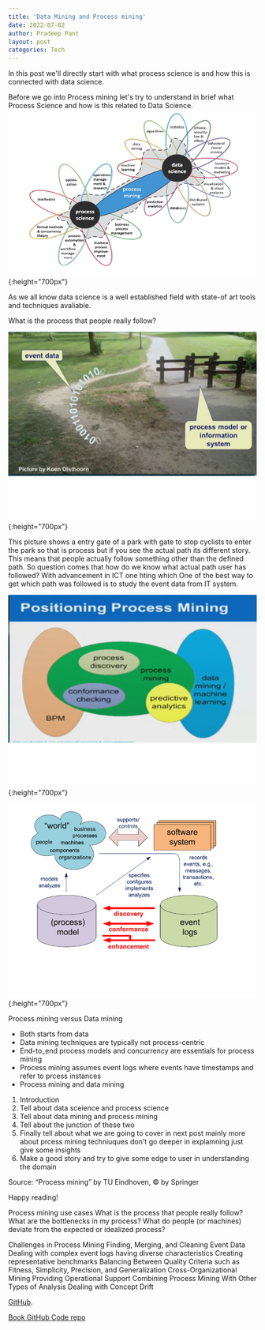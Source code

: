 ```yaml
---
title: 'Data Mining and Process mining'
date: 2022-07-02
author: Pradeep Pant
layout: post
categories: Tech
---
```


In this post we'll directly start with what process science is and how this is connected with data science.


Before we go into Process mining let's try to understand in brief what Process Science and how is this related to Data Science.
![](/data/images/data_science_and_process_science.png){:height="700px"}

As we all know data science is a well established field with state-of art tools and techniques avaliable. 

What is the process that people really follow?

![](/data/images/event_data_with_actual_process.png){:height="700px"}

This picture shows a entry gate of a park with gate to stop cyclists to enter the park so that is process but if you see the actual path its different story. This means that people actually follow something other than the defined path. So question comes that how do we know what actual path user has followed? With advancement in ICT one hting which One of the best way to get which path was followed is to study the event data from IT system.

![](/data/images/process_mining_position.png){:height="700px"}

![](/data/images/process_mining_basic_workflow.png){:height="700px"}

Process mining versus Data mining

* Both starts from data
* Data mining techniques are typically not process-centric
* End-to_end process models and concurrency are essentials for process mining
* Process mining assumes event logs where events have timestamps and refer to prcess instances
* Process mining and data mining 

1. Introduction
2. Tell about data sceience and process science
3. Tell about data mining and process mining 
4. Tell about the junction of these two
5. Finally tell about what we are going to cover in next post mainly more about prcess mining techniuques don't go deeper in explamning just give some insights
6. Make a good story and try to give some edge to user in understanding the domain


Source: “Process mining” by TU Eindhoven, © by Springer


Happy reading!

Process mining use cases
What is the process that people really follow?
What are the bottlenecks in my process?
What do people (or machines) deviate from the expected or idealized process?

Challenges in Process Mining
Finding, Merging, and Cleaning Event Data
Dealing with complex event logs having diverse characteristics
Creating representative benchmarks
Balancing Between Quality Criteria such as Fitness, Simplicity, Precision, and Generalization
Cross-Organizational Mining
Providing Operational Support
Combining Process Mining With Other Types of Analysis
Dealing with Concept Drift

[GitHub](https://github.com/PacktPublishing/Python-Architecture-Patterns). 

[Book GitHub Code repo](https://github.com/PacktPublishing/Python-Architecture-Patterns) 

